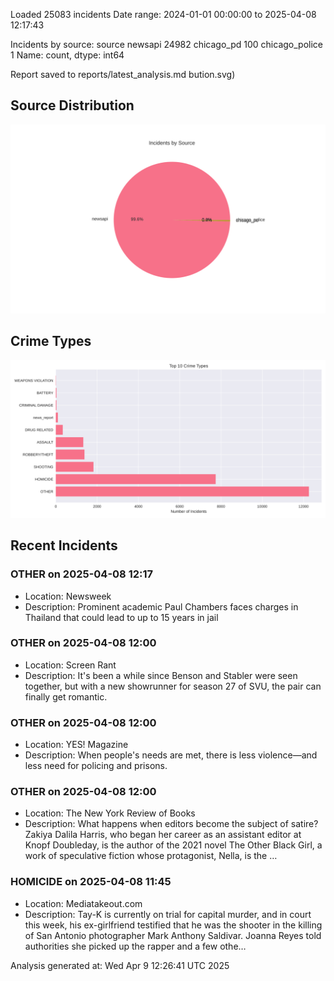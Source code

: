 
Loaded 25083 incidents
Date range: 2024-01-01 00:00:00 to 2025-04-08 12:17:43

Incidents by source:
source
newsapi           24982
chicago_pd          100
chicago_police        1
Name: count, dtype: int64

Report saved to reports/latest_analysis.md
bution.svg)

## Source Distribution
![Source Distribution](images/source_distribution.svg)

## Crime Types
![Crime Types](images/crime_types.svg)

## Recent Incidents

### OTHER on 2025-04-08 12:17
- Location: Newsweek
- Description: Prominent academic Paul Chambers faces charges in Thailand that could lead to up to 15 years in jail


### OTHER on 2025-04-08 12:00
- Location: Screen Rant
- Description: It's been a while since Benson and Stabler were seen together, but with a new showrunner for season 27 of SVU, the pair can finally get romantic.


### OTHER on 2025-04-08 12:00
- Location: YES! Magazine
- Description: When people's needs are met, there is less violence—and less need for policing and prisons.


### OTHER on 2025-04-08 12:00
- Location: The New York Review of Books
- Description: What happens when editors become the subject of satire? Zakiya Dalila Harris, who began her career as an assistant editor at Knopf Doubleday, is the author of the 2021 novel The Other Black Girl, a work of speculative fiction whose protagonist, Nella, is the …


### HOMICIDE on 2025-04-08 11:45
- Location: Mediatakeout.com
- Description: Tay-K is currently on trial for capital murder, and in court this week, his ex-girlfriend testified that he was the shooter in the killing of San Antonio photographer Mark Anthony Saldivar. Joanna Reyes told authorities she picked up the rapper and a few othe…

Analysis generated at: Wed Apr  9 12:26:41 UTC 2025
